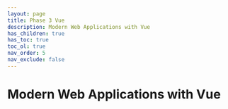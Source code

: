 ```yaml
---
layout: page
title: Phase 3 Vue
description: Modern Web Applications with Vue
has_children: true
has_toc: true
toc_ol: true
nav_order: 5
nav_exclude: false
---
```


<!-- markdownlint-disable single-h1 -->

# Modern Web Applications with Vue
